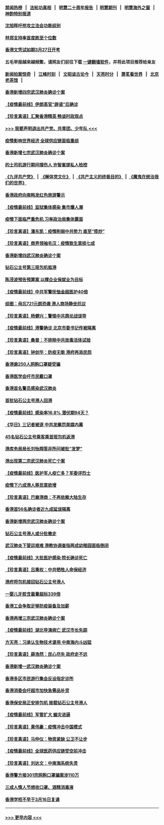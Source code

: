#### [禁闻热榜](热点新闻.md?=0)  &nbsp;&nbsp;|&nbsp;&nbsp; [法轮功真相](https://github.com/gfw-breaker/truth/blob/master/README.md?=0) &nbsp;&nbsp;|&nbsp;&nbsp; [明慧二十周年报告](https://github.com/gfw-breaker/mh-reports/blob/master/README.md?=0) &nbsp;&nbsp;|&nbsp;&nbsp;[明慧期刊](https://github.com/gfw-breaker/mh-qikan) &nbsp;&nbsp;|&nbsp;&nbsp; [明慧海外之窗](https://github.com/gfw-breaker/mh-news/blob/master/README.md?=0) &nbsp;&nbsp;|&nbsp;&nbsp; [神韵特别报道](https://github.com/gfw-breaker/mh-news/blob/master/shenyun.md?=0)
#### [沈旭晖吁抢攻立法会功能组别](../pages/nsc415/n11896084.md?t=02260931) 
#### [林郑支持率首度跌至个位数](../pages/nsc415/n11896058.md?t=02260931) 
#### [香港文凭试如期3月27日开考](../pages/nsc415/n11896055.md?t=02260931) 
#### 五毛举报越来越频繁，请网友们前往下载 [一键翻墙软件](https://github.com/gfw-breaker/ssr-accounts)，并将此项目推荐给亲友
#### [新闻拍案惊奇](https://github.com/gfw-breaker/banned-news/blob/master/pages/link4.md) &nbsp;&nbsp;|&nbsp;&nbsp; [江峰时刻](https://github.com/gfw-breaker/banned-news/blob/master/pages/link4.md) &nbsp;&nbsp;|&nbsp;&nbsp; [文昭谈古论今](https://github.com/gfw-breaker/banned-news/blob/master/pages/link4.md) &nbsp;&nbsp;|&nbsp;&nbsp; [天亮时分](https://github.com/gfw-breaker/banned-news/blob/master/pages/link4.md) &nbsp;&nbsp;|&nbsp;&nbsp; [萧茗看世界](https://github.com/gfw-breaker/banned-news/blob/master/pages/link4.md) &nbsp;&nbsp;|&nbsp;&nbsp; [北京老茶馆](https://github.com/gfw-breaker/banned-news/blob/master/pages/link4.md) &nbsp;&nbsp;|&nbsp;&nbsp; 
#### [香港新增四宗武汉肺炎确诊个案](../pages/nsc415/n11896040.md?t=02260931) 
#### [【疫情最前线】伊朗高官“辟谣”后确诊](../pages/nsc415/n11895902.md?t=02260931) 
#### [【珍言真语】汇聚香港精英 畅谈时政观点](../pages/nsc415/n11895733.md?t=02260931) 
#### [>>> 我要声明退出共产党、共青团、少年队 <<<](https://github.com/begood0513/goodnews/blob/master/quit/letter.md) 
#### [疫情影响世界经济 全球供应链面临重组](../pages/nsc415/n11895634.md?t=02260931) 
#### [香港新增七宗武汉肺炎确诊个案](../pages/nsc415/n11893498.md?t=02260931) 
#### [的士司机游行期间撞伤人 许智峯提私人检控](../pages/nsc415/n11893483.md?t=02260931) 
#### [《九评共产党》](https://github.com/begood0513/9ping.md/blob/master/README.md) &nbsp;|&nbsp; [《解体党文化》](../../../../jtdwh.md/blob/master/README.md)  &nbsp;|&nbsp; [《共产主义的终极目的》](../../../../gczydzjmd.md/blob/master/README.md) &nbsp;|&nbsp; [《魔鬼在统治我们的世界》](../../../../mgztzwmdsj.md/blob/master/README.md) 
#### [香港政府向南韩发红色旅游警示](../pages/nsc415/n11893398.md?t=02260931) 
#### [【疫情最前线】监狱集体感染 集市爆人潮](../pages/nsc415/n11893181.md?t=02260931) 
#### [疫情下面临严重危机  习率政治局集体露面](../pages/nsc415/n11893305.md?t=02260931) 
#### [【珍言真语】潘东凯：疫情削弱中共势力 直至“揽炒”](../pages/nsc415/n11892866.md?t=02260931) 
#### [【珍言真语】商界领袖毛汉：疫情致生意损七成](../pages/nsc415/n11890348.md?t=02260931) 
#### [香港新增四武汉肺炎确诊个案](../pages/nsc415/n11890610.md?t=02260931) 
#### [钻石公主号第三班包机抵港](../pages/nsc415/n11890645.md?t=02260931) 
#### [陈茂波预告预算案 以撑企业保就业为目标](../pages/nsc415/n11890574.md?t=02260931) 
#### [【疫情最前线】中共军警抚恤金超医护40倍](../pages/nsc415/n11890458.md?t=02260931) 
#### [组图：毋忘721元朗恐袭 港人商场静坐抗议](../pages/nsc415/n11876882.md?t=02260931) 
#### [【珍言真语】杨健兴：警惕中共舆论战误导](../pages/nsc415/n11888131.md?t=02260931) 
#### [【疫情最前线】港警确诊 北京市委书记传被隔离](../pages/nsc415/n11886872.md?t=02260931) 
#### [【珍言真语】桑普：不排除中共放毒活体试验](../pages/nsc415/n11886832.md?t=02260931) 
#### [【珍言真语】钟剑华：防疫无能 港府再添民怨](../pages/nsc415/n11884504.md?t=02260931) 
#### [香港逾250人网购口罩疑受骗](../pages/nsc415/n11884388.md?t=02260931) 
#### [香港医学会吁市民戴口罩](../pages/nsc415/n11884367.md?t=02260931) 
#### [香港首名警员感染武汉肺炎](../pages/nsc415/n11884357.md?t=02260931) 
#### [首批钻石公主号港人回港](../pages/nsc415/n11884333.md?t=02260931) 
#### [【疫情最前线】感染率16.8% 潜伏期94天？](../pages/nsc415/n11884256.md?t=02260931) 
#### [《华日》三记者被逐 中共发飙罚美媒内幕](../pages/nsc415/n11884184.md?t=02260931) 
#### [45名钻石公主号乘客乘首班包机返港](../pages/nsc415/n11881770.md?t=02260931) 
#### [港库务局局长刘怡翔答非所问被批“发梦”](../pages/nsc415/n11881752.md?t=02260931) 
#### [港出现第二宗武汉肺炎死亡个案](../pages/nsc415/n11881736.md?t=02260931) 
#### [【疫情最前线】医护军人疫亡多？军委评烈士](../pages/nsc415/n11881655.md?t=02260931) 
#### [疫情下六成港人移民意欲增](../pages/nsc415/n11881699.md?t=02260931) 
#### [【珍言真语】巴裔港商：不再依赖大陆生存](../pages/nsc415/n11881126.md?t=02260931) 
#### [香港首56名确诊者近九成延误隔离](../pages/nsc415/n11879079.md?t=02260931) 
#### [香港新增两宗武汉肺炎确诊个案](../pages/nsc415/n11879064.md?t=02260931) 
#### [钻石公主号港人或分批撤走](../pages/nsc415/n11879029.md?t=02260931) 
#### [武汉肺炎下营运艰难 港教协调查指两成幼稚园面临倒闭](../pages/nsc415/n11878989.md?t=02260931) 
#### [【疫情最前线】大批医护感染 院长确诊死亡](../pages/nsc415/n11878595.md?t=02260931) 
#### [【珍言真语】吕秉权：中共牺牲人命保经济](../pages/nsc415/n11878390.md?t=02260931) 
#### [港府将包机接回钻石公主号港人](../pages/nsc415/n11876352.md?t=02260931) 
#### [一婴儿牙胶含菌量超标339倍](../pages/nsc415/n11876336.md?t=02260931) 
#### [香港工会争取足够防疫装备及加薪](../pages/nsc415/n11876313.md?t=02260931) 
#### [香港再增三宗武汉肺炎确诊个案](../pages/nsc415/n11876297.md?t=02260931) 
#### [【疫情最前线】湖北导演病亡 武汉市长失踪](../pages/nsc415/n11876272.md?t=02260931) 
#### [方天亮：习承认生物技术谬用 中南海内斗凶猛](../pages/nsc415/n11873679.md?t=02260931) 
#### [【珍言真语】薛浩然：民心尽失 政府走不远](../pages/nsc415/n11875838.md?t=02260931) 
#### [香港新增一武汉肺炎确诊个案](../pages/nsc415/n11874044.md?t=02260931) 
#### [香港多区市民游行集会反设指定诊所](../pages/nsc415/n11874017.md?t=02260931) 
#### [香港消委会吁超市加快急需品补货](../pages/nsc415/n11874003.md?t=02260931) 
#### [香港保安局正安排包机 接载钻石公主号港人](../pages/nsc415/n11873932.md?t=02260931) 
#### [【疫情最前线】军管扩大 蝗灾进逼](../pages/nsc415/n11873780.md?t=02260931) 
#### [【珍言真语】黄伟豪：疫情冲击中国模式](../pages/nsc415/n11873482.md?t=02260931) 
#### [【珍言真语】马仲仪：物资紧缺 公卫不让步](../pages/nsc415/n11872315.md?t=02260931) 
#### [【疫情最前线】全球医药供应链受空前冲击](../pages/nsc415/n11869614.md?t=02260931) 
#### [【珍言真语】刘达文：中南海系统失灵](../pages/nsc415/n11869465.md?t=02260931) 
#### [香港警方接301宗网购口罩骗案涉110万](../pages/nsc415/n11867572.md?t=02260931) 
#### [三成人情人节想收口罩、酒精消毒液](../pages/nsc415/n11867523.md?t=02260931) 
#### [香港学校不早于3月16日复课](../pages/nsc415/n11867498.md?t=02260931) 

----
#### [ >>> 更早内容 <<< ](../indexes/nsc415-earlier.md)
